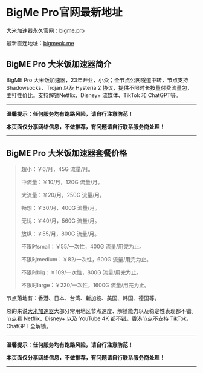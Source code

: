 # BigMe Pro官网最新地址

大米加速器永久官网：[bigme.pro](https://1s.bigmeok.me/user#/register?code=k7WhOqcU)

最新直连地址：[bigmeok.me](https://1s.bigmeok.me/user#/register?code=k7WhOqcU)

## BigME Pro 大米饭加速器简介

BigME Pro 大米饭加速器，23年开业，小众；全节点公网隧道中转，节点支持 Shadowsocks、Trojan 以及 Hysteria 2 协议，提供不限时长按量付费流量包，主打性价比。支持解锁Netflix、Disney+ 流媒体、TikTok 和 ChatGPT等。

---

**温馨提示：任何服务均有跑路风险，请自行注意防范！**

**本页面仅分享网络信息，不做推荐，有问题请自行联系服务商处理！**

---

## BigME Pro 大米饭加速器套餐价格

> 超小：￥6/月，45G 流量/月。
> 
> 中流量：￥10/月，120G 流量/月。
> 
> 大流量：￥20/月，250G 流量/月。
> 
> 畅想：￥30/月，400G 流量/月。
> 
> 无忧：￥40/月，560G 流量/月。
> 
> 放纵：￥55/月，800G 流量/月。
> 
> 不限时small：￥55/一次性，400G 流量/用完为止。
> 
> 不限时medium：￥82/一次性，600G 流量/用完为止。
>
> 不限时big：￥109/一次性，800G 流量/用完为止。
>
> 不限时large：￥220/一次性，1600G 流量/用完为止。

节点落地有：香港、日本、台湾、新加坡、美国、韩国、德国等。

总的来说[大米加速器](https://1s.bigmeok.me/user#/register?code=k7WhOqcU)大部分常用地区节点速度、解锁能力以及稳定性表现都不错。节点看 Netflix、Disney+ 以及 YouTube 4K 都不错。香港节点不支持 TikTok，ChatGPT 全解锁。

---

**温馨提示：任何服务均有跑路风险，请自行注意防范！**

**本页面仅分享网络信息，不做推荐，有问题请自行联系服务商处理！**

---
